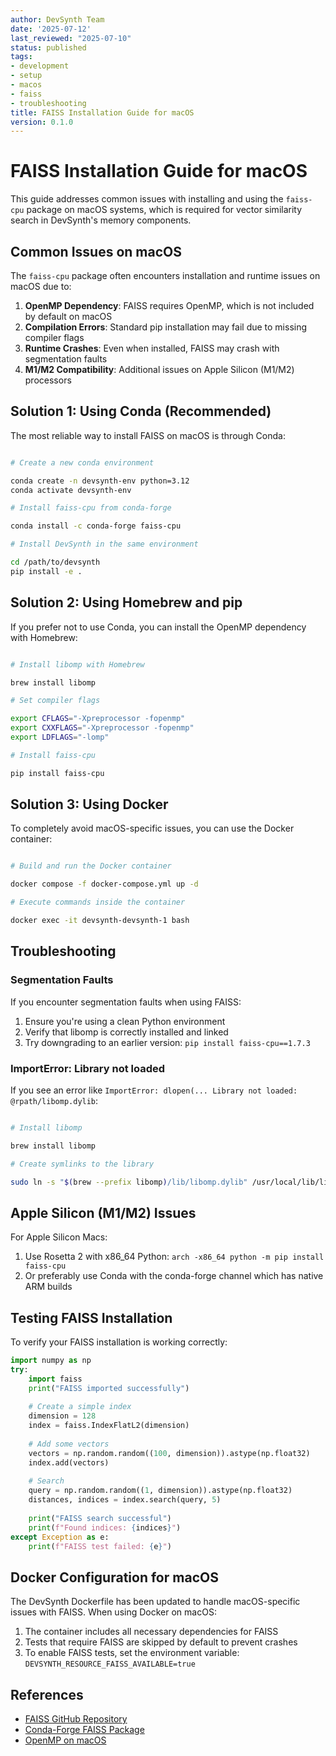 ```yaml
---
author: DevSynth Team
date: '2025-07-12'
last_reviewed: "2025-07-10"
status: published
tags:
- development
- setup
- macos
- faiss
- troubleshooting
title: FAISS Installation Guide for macOS
version: 0.1.0
---
```


# FAISS Installation Guide for macOS

This guide addresses common issues with installing and using the `faiss-cpu` package on macOS systems, which is required for vector similarity search in DevSynth's memory components.

## Common Issues on macOS

The `faiss-cpu` package often encounters installation and runtime issues on macOS due to:

1. **OpenMP Dependency**: FAISS requires OpenMP, which is not included by default on macOS
2. **Compilation Errors**: Standard pip installation may fail due to missing compiler flags
3. **Runtime Crashes**: Even when installed, FAISS may crash with segmentation faults
4. **M1/M2 Compatibility**: Additional issues on Apple Silicon (M1/M2) processors

## Solution 1: Using Conda (Recommended)

The most reliable way to install FAISS on macOS is through Conda:

```bash

# Create a new conda environment

conda create -n devsynth-env python=3.12
conda activate devsynth-env

# Install faiss-cpu from conda-forge

conda install -c conda-forge faiss-cpu

# Install DevSynth in the same environment

cd /path/to/devsynth
pip install -e .
```

## Solution 2: Using Homebrew and pip

If you prefer not to use Conda, you can install the OpenMP dependency with Homebrew:

```bash

# Install libomp with Homebrew

brew install libomp

# Set compiler flags

export CFLAGS="-Xpreprocessor -fopenmp"
export CXXFLAGS="-Xpreprocessor -fopenmp"
export LDFLAGS="-lomp"

# Install faiss-cpu

pip install faiss-cpu
```

## Solution 3: Using Docker

To completely avoid macOS-specific issues, you can use the Docker container:

```bash

# Build and run the Docker container

docker compose -f docker-compose.yml up -d

# Execute commands inside the container

docker exec -it devsynth-devsynth-1 bash
```

## Troubleshooting

### Segmentation Faults

If you encounter segmentation faults when using FAISS:

1. Ensure you're using a clean Python environment
2. Verify that libomp is correctly installed and linked
3. Try downgrading to an earlier version: `pip install faiss-cpu==1.7.3`

### ImportError: Library not loaded

If you see an error like `ImportError: dlopen(... Library not loaded: @rpath/libomp.dylib`:

```bash

# Install libomp

brew install libomp

# Create symlinks to the library

sudo ln -s "$(brew --prefix libomp)/lib/libomp.dylib" /usr/local/lib/libomp.dylib
```

## Apple Silicon (M1/M2) Issues

For Apple Silicon Macs:

1. Use Rosetta 2 with x86_64 Python: `arch -x86_64 python -m pip install faiss-cpu`
2. Or preferably use Conda with the conda-forge channel which has native ARM builds

## Testing FAISS Installation

To verify your FAISS installation is working correctly:

```python
import numpy as np
try:
    import faiss
    print("FAISS imported successfully")
    
    # Create a simple index
    dimension = 128
    index = faiss.IndexFlatL2(dimension)
    
    # Add some vectors
    vectors = np.random.random((100, dimension)).astype(np.float32)
    index.add(vectors)
    
    # Search
    query = np.random.random((1, dimension)).astype(np.float32)
    distances, indices = index.search(query, 5)
    
    print("FAISS search successful")
    print(f"Found indices: {indices}")
except Exception as e:
    print(f"FAISS test failed: {e}")
```

## Docker Configuration for macOS

The DevSynth Dockerfile has been updated to handle macOS-specific issues with FAISS. When using Docker on macOS:

1. The container includes all necessary dependencies for FAISS
2. Tests that require FAISS are skipped by default to prevent crashes
3. To enable FAISS tests, set the environment variable: `DEVSYNTH_RESOURCE_FAISS_AVAILABLE=true`

## References

- [FAISS GitHub Repository](https://github.com/facebookresearch/faiss)
- [Conda-Forge FAISS Package](https://anaconda.org/conda-forge/faiss)
- [OpenMP on macOS](https://mac.r-project.org/openmp/)
